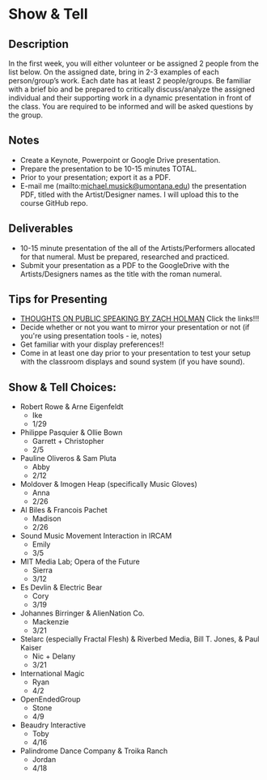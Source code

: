 # Show & Tell


## Description

In the first week, you will either volunteer or be assigned 2 people from the list below. On the assigned date, bring in 2-3 examples of each person/group’s work. Each date has at least 2 people/groups. Be familiar with a brief bio and be prepared to critically discuss/analyze the assigned individual and their supporting work in a dynamic presentation in front of the class. You are required to be informed and will be asked questions by the group.



## Notes

- Create a Keynote, Powerpoint or Google Drive presentation.
- Prepare the presentation to be 10-15 minutes TOTAL.
- Prior to your presentation; export it as a PDF.
- E-mail me (mailto:michael.musick@umontana.edu) the presentation PDF, titled with the Artist/Designer names. I will upload this to the course GitHub repo.


## Deliverables

- 10-15 minute presentation of the all of the Artists/Performers allocated for that numeral. Must be prepared, researched and practiced.
- Submit your presentation as a PDF to the GoogleDrive with the Artists/Designers names as the title with the roman numeral.


## Tips for Presenting

- [THOUGHTS ON PUBLIC SPEAKING BY ZACH HOLMAN](http://speaking.io/) Click the links!!!
- Decide whether or not you want to mirror your presentation or not (if you're using presentation tools - ie, notes)
- Get familiar with your display preferences!!
- Come in at least one day prior to your presentation to test your setup with the classroom displays and sound system (if you have sound).


## Show & Tell Choices:


- Robert Rowe & Arne Eigenfeldt
    - Ike
    - 1/29
- Philippe Pasquier & Ollie Bown
    - Garrett + Christopher
    - 2/5
- Pauline Oliveros & Sam Pluta
    - Abby
    - 2/12
- Moldover & Imogen Heap (specifically Music Gloves)
    - Anna
    - 2/26
- Al Biles & Francois Pachet
    - Madison
    - 2/26
- Sound Music Movement Interaction in IRCAM
    - Emily
    - 3/5
- MIT Media Lab; Opera of the Future
    - Sierra
    - 3/12
- Es Devlin & Electric Bear
    - Cory
    - 3/19
- Johannes Birringer & AlienNation Co.
    - Mackenzie
    - 3/21
- Stelarc (especially Fractal Flesh) & Riverbed Media, Bill T. Jones, & Paul Kaiser
    - Nic + Delany
    - 3/21
- International Magic
    - Ryan
    - 4/2
- OpenEndedGroup
    - Stone
    - 4/9
- Beaudry Interactive
    - Toby
    - 4/16
- Palindrome Dance Company & Troika Ranch
    - Jordan
    - 4/18
